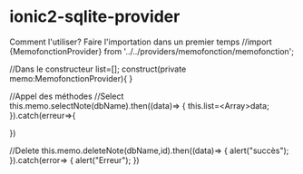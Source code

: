 ﻿# ionic2-sqlite-provider
Comment l'utiliser?
Faire l'importation dans un premier temps
//import {MemofonctionProvider} from '../../providers/memofonction/memofonction';

//Dans le constructeur
list=[];
construct(private memo:MemofonctionProvider){
}

//Appel des méthodes
//Select
this.memo.selectNote(dbName).then((data)=>
{
  this.list=<Array<Object>>data;
}).catch(erreur=>{

})

//Delete
this.memo.deleteNote(dbName,id).then((data)=>
{
    alert("succès");
}).catch(error=>
{
   alert("Erreur");
 })
